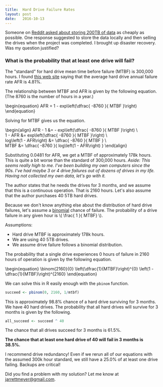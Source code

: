 ```yaml
---
title:  Hard Drive Failure Rates
layout: post
date:   2016-10-13
---
```


Someone on [Reddit asked about storing 200TB of data](https://www.reddit.com/r/datascience/comments/574niq/where_can_i_cheaply_get_around_200_tb_of_storage/) as cheaply as possible. One response suggested to store the data locally and then selling the drives when the project was completed. I brought up disaster recovery. Was my question justified?

### What is the probability that at least one drive will fail?

The "standard" for hard drive mean time before failure (MTBF) is 300,000 hours. I found [this web site](https://www.backblaze.com/blog/hard-drive-reliability-q3-2015/) saying that the average hard drive annual failure rate AFR is 4.81%.

The relationship between MTBF and AFR is given by the following equation. (The 8760 is the number of hours in a year.)

\begin{equation}
AFR = 1 - exp\left(\dfrac{ -8760 }{ MTBF }\right)
\end{equation}

Solving for MTBF gives us the equation.

\begin{align}
AFR - 1 &= - exp\left(\dfrac{ -8760 }{ MTBF }\right) \\\
1 - AFR &= exp\left(\dfrac{ -8760 }{ MTBF }\right) \\\
log\left(1 - AFR\right) &= \dfrac{ -8760 }{ MTBF } \\\
MTBF &= \dfrac{ -8760 }{ log\left(1 - AFR\right) }
\end{align}

Substituting 0.0481 for AFR, we get a MTBF of approximately 178k hours. This is quite a bit worse than the standard of 300,000 hours. *Aside: This seems really high to me. I've been building my own computers since the 90s. I've had maybe 3 or 4 drive failures out of dozens of drives in my life. Having not collected my own data, let's go with it.*

The author states that he needs the drives for 3 months, and we assume that this is a continuous operation. That is 2160 hours. Let's also assume that the author purchases 40 5TB hard drives.

Because we don't know anything else about the distribution of hard drive failures, let's assume a [binomial](https://en.wikipedia.org/wiki/Binomial_distribution) chance of failure. The probability of a drive failure in any given hour is \\( \frac{ 1 }{ MTBF} \\).

Assumptions:

* Hard drive MTBF is approximately 178k hours.
* We are using 40 5TB drives.
* We assume drive failure follows a binomial distribution.

The probability that a single drive experiences 0 hours of failure in 2160 hours of operation is given by the following equation.

\begin{equation}
\binom{2160}{0} \left(\dfrac{1}{MTBF}\right)^{0} \left(1 - \dfrac{1}{MTBF}\right)^{2160}
\end{equation}

We can solve this in R easily enough with the `pbinom` function.

```r
succeed <- pbinom(0, 2160, 1/mtbf)
```

This is approximately 98.8% chance of a hard drive surviving for 3 months. We have 40 hard drives. The probability that all hard drives will survive for 3 months is given by the following.

```r
all_succeed <- succeed ^ 40
```

The chance that all drives succeed for 3 months is 61.5%.

**The chance that at least one hard drive of 40 will fail in 3 months is 38.5%.**

I recommend drive redundancy! Even if we rerun all of our equations with the assumed 300k hour standard, we still have a 25.0% of at least one drive failing. Backups are critical!

Did you find a problem with my solution? Let me know at [jarrettmeyer@gmail.com](mailto:jarrettmeyer@gmail.com).
